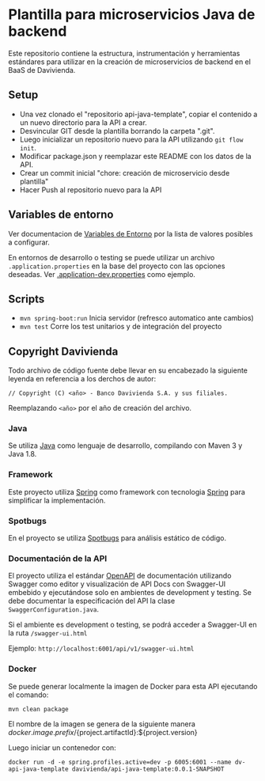 # Plantilla para microservicios Java de backend

Este repositorio contiene la estructura, instrumentación y herramientas estándares para utilizar en la creación de microservicios de backend en el BaaS de Davivienda.

## Setup

- Una vez clonado el "repositorio api-java-template", copiar el contenido a un nuevo directorio para la API a crear.
- Desvincular GIT desde la plantilla borrando la carpeta ".git".
- Luego inicializar un repositorio nuevo para la API utilizando `git flow init`.
- Modificar package.json y reemplazar este README con los datos de la API.
- Crear un commit inicial "chore: creación de microservicio desde plantilla"
- Hacer Push al repositorio nuevo para la API

## Variables de entorno

Ver documentacion de [Variables de Entorno](src/main/resources/EnvVars.md) por la lista de valores posibles a configurar.

En entornos de desarrollo o testing se puede utilizar un archivo `.application.properties` en la base del proyecto con las opciones deseadas.
Ver [.application-dev.properties](.application-dev.properties) como ejemplo.

## Scripts
- `mvn spring-boot:run` Inicia servidor (refresco automatico ante cambios)
- `mvn test` Corre los test unitarios y de integración del proyecto

## Copyright Davivienda

Todo archivo de código fuente debe llevar en su encabezado la siguiente leyenda en referencia a los derchos de autor:

`// Copyright (C) <año> - Banco Davivienda S.A. y sus filiales.`

Reemplazando `<año>` por el año de creación del archivo.

### Java

Se utiliza [Java](https://www.java.com/) como lenguaje de desarrollo, compilando con Maven 3 y Java 1.8.

### Framework

Este proyecto utiliza [Spring](https://spring.io/projects/spring-framework) como framework con tecnologia [Spring](https://spring.io/projects/spring-boot) para simplificar la implementación.

### Spotbugs

En el proyecto se utiliza [Spotbugs](https://spotbugs.github.io/) para análisis estático de código. 


### Documentación de la API

El proyecto utiliza el estándar [OpenAPI](https://www.openapis.org/) de documentación utilizando Swagger como editor y visualización de API Docs con Swagger-UI embebido y ejecutándose solo en ambientes de development y testing.
Se debe documentar la especificación del API la clase `SwaggerConfiguration.java`.

Si el ambiente es development o testing, se podrá acceder a Swagger-UI en la ruta `/swagger-ui.html`

Ejemplo: `http://localhost:6001/api/v1/swagger-ui.html`



### Docker

Se puede generar localmente la imagen de Docker para esta API ejecutando el comando:

`mvn clean package`

El nombre de la imagen se genera de la siguiente manera ${docker.image.prefix}/${project.artifactId}:${project.version}

Luego iniciar un contenedor con:

`docker run -d -e spring.profiles.active=dev -p 6005:6001 --name dv-api-java-template davivienda/api-java-template:0.0.1-SNAPSHOT`